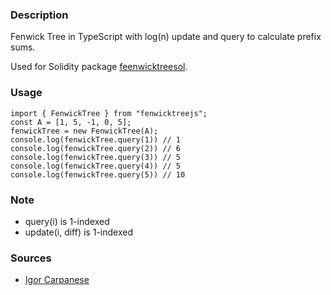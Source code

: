 ### Description

Fenwick Tree in TypeScript with log(n) update and query to calculate prefix sums.

Used for Solidity package [feenwicktreesol](https://www.npmjs.com/package/fenwicktreesol).

### Usage

```
import { FenwickTree } from "fenwicktreejs";
const A = [1, 5, -1, 0, 5];
fenwickTree = new FenwickTree(A);
console.log(fenwickTree.query(1)) // 1
console.log(fenwickTree.query(2)) // 6
console.log(fenwickTree.query(3)) // 5
console.log(fenwickTree.query(4)) // 5
console.log(fenwickTree.query(5)) // 10
```

### Note

- query(i) is 1-indexed
- update(i, diff) is 1-indexed

### Sources

- [Igor Carpanese](https://medium.com/carpanese/a-visual-introduction-to-fenwick-tree-89b82cac5b3c)

